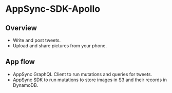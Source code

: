 # AppSync-SDK-Apollo

## Overview
* Write and post tweets.
* Upload and share pictures from your phone.

## App flow
* AppSync GraphQL Client to run mutations and queries for tweets.
* AppSync SDK to run mutations to store images in S3 and their records in DynamoDB. 


